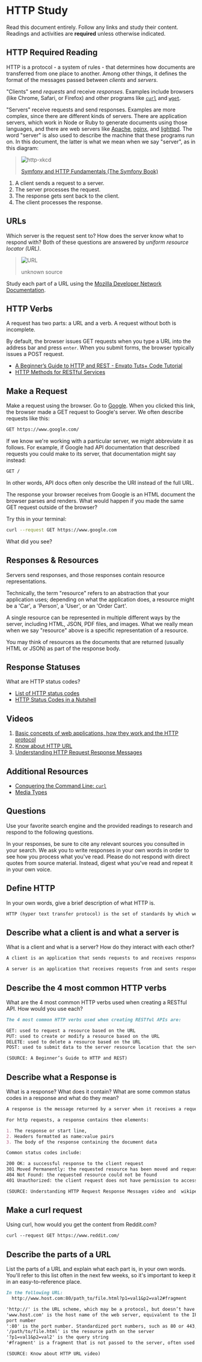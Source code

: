 # HTTP Study

Read this document entirely. Follow any links and study their content. Readings
and activities are **required** unless otherwise indicated.

## HTTP Required Reading

HTTP is a protocol - a system of rules - that determines how documents are
transferred from one place to another. Among other things, it defines the format
of the messages passed between *clients* and *servers*.

"Clients" send *requests* and receive *responses*. Examples include browsers
(like Chrome, Safari, or Firefox) and other programs like
[`curl`](http://curl.haxx.se/docs/) and
[`wget`](http://www.gnu.org/software/wget/manual/wget.html).

"Servers" receive requests and send responses. Examples are more complex, since
there are different kinds of servers. There are application servers, which work
in Node or Ruby to generate documents using those languages, and there are web
servers like [Apache](http://httpd.apache.org/), [nginx](http://nginx.com/), and
[lighttpd](https://www.lighttpd.net). The word "server" is also used to describe
the machine that these programs run on. In this document, the latter is what we
mean when we say "server", as in this diagram:

> ![http-xkcd](https://cloud.githubusercontent.com/assets/388761/12621764/0ffb527e-c4f0-11e5-87ae-d597e3835fcd.png)
>
> [Symfony and HTTP Fundamentals (The Symfony Book)](http://symfony.com/doc/current/book/http_fundamentals.html)

1.  A client sends a request to a server.
1.  The server processes the request.
1.  The response gets sent back to the client.
1.  The client processes the response.

## URLs

Which server is the request sent to? How does the server know what to respond
with? Both of these questions are answered by *uniform resource locator (URL)*.

> ![URL](https://cloud.githubusercontent.com/assets/388761/12622184/2c0143dc-c4f2-11e5-84af-55f723dd6639.png)
>
> unknown source

Study each part of a URL using the [Mozilla Developer Network
Documentation](https://developer.mozilla.org/en-US/docs/Learn/Common_questions/What_is_a_URL).

## HTTP Verbs

A request has two parts: a URL and a verb. A request without both is incomplete.

By default, the browser issues GET requests when you type a URL into the address
bar and press `enter`. When you submit forms, the browser typically issues a
POST request.

-   [A Beginner’s Guide to HTTP and REST - Envato Tuts+ Code Tutorial](http://code.tutsplus.com/tutorials/a-beginners-guide-to-http-and-rest--net-16340)
-   [HTTP Methods for RESTful Services](http://www.restapitutorial.com/lessons/httpmethods.html)

## Make a Request

Make a request using the browser. Go to [Google](https://www.google.com). When
you clicked this link, the browser made a GET request to Google's server. We
often describe requests like this:

```txt
GET https://www.google.com/
```

If we know we're working with a particular server, we might abbreviate
it as follows. For example, if Google had API documentation that described
requests you could make to its server, that documentation might say instead:

```txt
GET /
```

In other words, API docs often only describe the URI instead of the full URL.

The response your browser receives from Google is an HTML document the browser
parses and renders. What would happen if you made the same GET request outside
of the browser?

Try this in your terminal:

```sh
curl --request GET https://www.google.com
```

What did you see?

## Responses & Resources

Servers send responses, and those responses contain resource representations.

Technically, the term "resource" refers to an abstraction that your application
uses; depending on what the application does, a resource might be a 'Car', a
'Person', a 'User', or an 'Order Cart'.

A single resource can be represented in multiple different ways by the server,
including HTML, JSON, PDF files, and images. What we really mean when we say
"resource" above is a specific representation of a resource.

You may think of resources as the documents that are returned (usually HTML or
JSON) as part of the response body.

## Response Statuses

What are HTTP status codes?

-   [List of HTTP status codes](https://en.wikipedia.org/wiki/List_of_HTTP_status_codes)
-   [HTTP Status Codes in a Nutshell](https://twitter.com/stevelosh/status/372740571749572610)

## Videos

1.  [Basic concepts of web applications, how they work and the HTTP protocol](https://www.youtube.com/watch?v=RsQ1tFLwldY)
1.  [Know about HTTP URL](https://www.youtube.com/watch?v=ADQ_rhefgEk)
1.  [Understanding HTTP Request Response Messages](https://www.youtube.com/watch?v=sxiRFwQ1RJ4)

## Additional Resources

-   [Conquering the Command Line: `curl`](http://conqueringthecommandline.com/book/curl)
-   [Media Types](http://en.wikipedia.org/wiki/Internet_media_type)

## Questions

Use your favorite search engine and the provided readings to research and
respond to the following questions.

In your responses, be sure to cite any relevant sources you consulted in your
search. We ask you to write responses in your own words in order to see how you
process what you've read. Please do not respond with direct quotes from source
material. Instead, digest what you've read and repeat it in your own voice.

## Define HTTP

In your own words, give a brief description of what HTTP is.

```md
HTTP (hyper text transfer protocol) is the set of standards by which web applications communicate through client requests and server responses.
```

## Describe what a client is and what a server is

 What is a client and what is a server? How do they interact with each other?

```md
A client is an application that sends requests to and receives responses from servers.

A server is an application that receives requests from and sents responses to clients.
```

## Describe the 4 most common HTTP verbs

What are the 4 most common HTTP verbs used when creating a RESTful API. How
would you use each?

```md
The 4 most common HTTP verbs used when creating RESTful APIs are:

GET: used to request a resource based on the URL
PUT: used to create or modify a resource based on the URL
DELETE: used to delete a resource based on the URL
POST: used to submit data to the server resource location that the server should process (rather than modifying the resource with PUT)

(SOURCE: A Beginner’s Guide to HTTP and REST)
```

## Describe what a Response is

What is a response? What does it contain? What are some common status codes in a
response and what do they mean?

```md
A response is the message returned by a server when it receives a request from the client.

For http requests, a response contains thee elements:

1. The response or start line,
2. Headers formatted as name:value pairs
3. The body of the response containing the document data

Common status codes include:

200 OK: a successful response to the client request
301 Moved Permanently: the requested resource has been moved and requests should be redirected to a new URI
404 Not Found: the requested resource could not be found
401 Unauthorized: the client request does not have permission to access the specified resource

(SOURCE: Understanding HTTP Request Response Messages video and  wikipedia)
```

## Make a curl request

Using curl, how would you get the content from Reddit.com?

```md
curl --request GET https://www.reddit.com/
```

## Describe the parts of a URL

List the parts of a URL and explain what each part is, in your own words. You'll
refer to this list often in the next few weeks, so it's important to keep it in
an easy-to-reference place.

```md
In the following URL:
  http://www.host.com:80/path_to/file.html?p1=val1&p2=val2#fragment

'http://' is the URL scheme, which may be a protocol, but doesn’t have to be
'www.host.com' is the host name of the web server, equivalent to the IP address
port number
':80' is the port number. Standardized port numbers, such as 80 or 443, are not usually shown in public URLs
'/path/to/file.html' is the resource path on the server
'?p1=val1&p2=val2' is the query string
'#fragment' is a fragment that is not passed to the server, often used to reference anchor tags on an html page

(SOURCE: Know about HTTP URL video)
```
